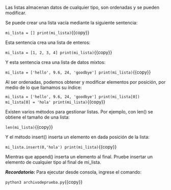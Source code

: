 Las listas almacenan datos de cualquier tipo, son ordenadas y se pueden modificar.

Se puede crear una lista vacía mediante la siguiente sentencia:

`mi_lista = []
print(mi_lista)`{{copy}}

Esta sentencia crea una lista de enteros:

`mi_lista = [1, 2, 3, 4]
print(mi_lista)`{{copy}}

Y esta sentencia crea una lista de datos mixtos:

`mi_lista = ['hello', 9.6, 24, 'goodbye']
print(mi_lista)`{{copy}}

Al ser ordenadas, podemos obtener y modificar elementos por posición, por medio de lo que llamamos su índice:

`mi_lista = ['hello', 9.6, 24, 'goodbye']
print(mi_lista[0])
mi_lista[0] = 'hola'
print(mi_lista)`{{copy}}

Existen varios métodos para gestionar listas. Por ejemplo, con len() se obtiene el tamaño de una lista:

`len(mi_lista)`{{copy}}

Y el método insert() inserta un elemento en dada posición de la lista:

`mi_lista.insert(0,'hola')
print(mi_lista)`{{copy}}

Mientras que append() inserta un elemento al final. Pruebe insertar un elemento de cualquier tipo al final de mi_lista.

***Recordatorio:*** Para ejecutar desde consola, ingrese el comando:

`python3 archivodeprueba.py`{{copy}}

